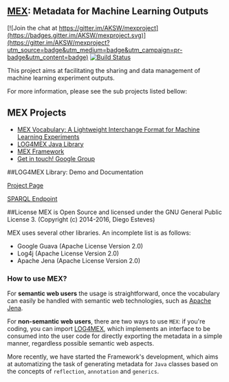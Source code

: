 ## [MEX](http://mex.aksw.org/): Metadata for Machine Learning Outputs

[![Join the chat at https://gitter.im/AKSW/mexproject](https://badges.gitter.im/AKSW/mexproject.svg)](https://gitter.im/AKSW/mexproject?utm_source=badge&utm_medium=badge&utm_campaign=pr-badge&utm_content=badge)
[![Build Status](https://travis-ci.org/AKSW/mexproject.svg?branch=master)](https://travis-ci.org/AKSW/mexproject)

This project aims at facilitating the sharing and data management of machine learning experiment outputs. 

For more information, please see the sub projects listed bellow:

## MEX Projects
  * [MEX Vocabulary: A Lightweight Interchange Format for Machine Learning Experiments](https://github.com/AKSW/mexproject/tree/master/vocabulary)
  * [LOG4MEX Java Library](https://github.com/AKSW/mexproject/tree/master/log4mex)
  * [MEX Framework](https://github.com/AKSW/mexproject/tree/master/framework)
  * [Get in touch! Google Group](mex-project@googlegroups.com)

##LOG4MEX Library: Demo and Documentation

[Project Page](http://aksw.github.io/mexproject/)

[SPARQL Endpoint](http://mex.aksw.org/sparql)

##License
MEX is Open Source and licensed under the GNU General Public License 3.
(Copyright (c) 2014-2016, Diego Esteves)

MEX uses several other libraries. An incomplete list is as follows:
  * Google Guava (Apache License Version 2.0)
  * Log4j (Apache License Version 2.0)
  * Apache Jena (Apache License Version 2.0)

### How to use MEX?

For **semantic web users** the usage is straightforward, once the vocabulary can easily be handled with semantic web technologies, such as [Apache Jena](https://jena.apache.org/).

For **non-semantic web users**, there are two ways to use `MEX`: if you're coding, you can import [LOG4MEX](http://aksw.github.io/mexproject/), which implements an interface to be consumed into the user code for directly exporting the metadata in a simple manner, regardless possible semantic web aspects. 

More recently, we have started the Framework's development, which aims at automatizing the task of generating metadata for ``Java`` classes based on the concepts of ``reflection``, ``annotation`` and ``generics``.
